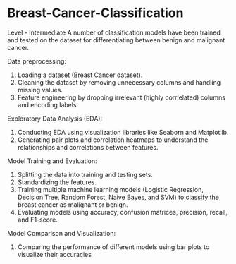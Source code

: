 # Breast-Cancer-Classification
Level - Intermediate
A number of classification models have been trained and tested on the dataset for differentiating between benign and malignant cancer.

Data preprocessing:
1. Loading a dataset (Breast Cancer dataset).
2. Cleaning the dataset by removing unnecessary columns and handling missing values.
3. Feature engineering by dropping irrelevant (highly corrlelated) columns and encoding labels

Exploratory Data Analysis (EDA):
1. Conducting EDA using visualization libraries like Seaborn and Matplotlib.
2. Generating pair plots and correlation heatmaps to understand the relationships and correlations between features.

Model Training and Evaluation:
1. Splitting the data into training and testing sets.
2. Standardizing the features.
3. Training multiple machine learning models (Logistic Regression, Decision Tree, Random Forest, Naive Bayes, and SVM) to classify the breast cancer as malignant or benign.
4. Evaluating models using accuracy, confusion matrices, precision, recall, and F1-score.

Model Comparison and Visualization:
1. Comparing the performance of different models using bar plots to visualize their accuracies
